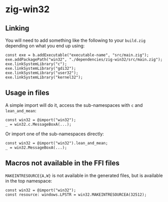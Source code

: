 # zig-win32

## Linking

You will need to add something like the following to your `build.zig` depending
on what you end up using:

```zig
const exe = b.addExecutable("executable-name", "src/main.zig");
exe.addPackagePath("win32", "./dependencies/zig-win32/src/main.zig");
exe.linkSystemLibrary("c");
exe.linkSystemLibrary("gdi32");
exe.linkSystemLibrary("user32");
exe.linkSystemLibrary("kernel32");
```

## Usage in files

A simple import will do it, access the sub-namespaces with `c` and
`lean_and_mean`:

```zig
const win32 = @import("win32");
_ = win32.c.MessageBoxA(...);
```

Or import one of the sub-namespaces directly:

```zig
const win32 = @import("win32").lean_and_mean;
_ = win32.MessageBoxA(...);
```

## Macros not available in the FFI files

`MAKEINTRESOURCE{A,W}` is not available in the generated files, but is available
in the top namespace:

```zig
const win32 = @import("win32");
const resource: windows.LPSTR = win32.MAKEINTRESOURCEA(32512);
```